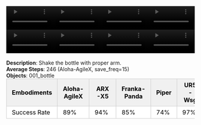 <!DOCTYPE html>
<html lang="en">
<body>
    <div style="display: flex;">
        <video src="./task_video_clean/shake_bottle/aloha-agilex_head.mp4" controls loop muted autoplay style="width: 25%;"></video>
        <video src="./task_video_clean/shake_bottle/franka-panda_head.mp4" controls loop muted autoplay style="width: 25%;"></video>
        <video src="./task_video_clean/shake_bottle/ARX-X5_head.mp4" controls loop muted autoplay style="width: 25%;"></video>
        <video src="./task_video_clean/shake_bottle/ur5-wsg_head.mp4" controls loop muted autoplay style="width: 25%;"></video>
    </div>
    <div style="display: flex;">
        <video src="./task_video_clean/shake_bottle/aloha-agilex_world.mp4" controls loop muted autoplay style="width: 25%;"></video>
        <video src="./task_video_clean/shake_bottle/franka-panda_world.mp4" controls loop muted autoplay style="width: 25%;"></video>
        <video src="./task_video_clean/shake_bottle/ARX-X5_world.mp4" controls loop muted autoplay style="width: 25%;"></video>
        <video src="./task_video_clean/shake_bottle/ur5-wsg_world.mp4" controls loop muted autoplay style="width: 25%;"></video>
    </div>
    <br><b>Description</b>: Shake the bottle with proper arm.<br>
    <b>Average Steps</b>: 246 (Aloha-AgileX, save_freq=15)<br>
    <b>Objects</b>: 001_bottle<br>
    <table style="margin:0 auto;border-collapse:collapse;width:auto;min-width:180px;background-color:white;">
        <thead>
            <tr style="background:#f0f0f0;">
                <th style="border:1px solid #ccc;padding:6px 14px;color:black;">Embodiments</th>
                <th style="border:1px solid #ccc;padding:6px 14px;color:black;">Aloha-AgileX</th>
                <th style="border:1px solid #ccc;padding:6px 14px;color:black;">ARX-X5</th>
                <th style="border:1px solid #ccc;padding:6px 14px;color:black;">Franka-Panda</th>
                <th style="border:1px solid #ccc;padding:6px 14px;color:black;">Piper</th>
                <th style="border:1px solid #ccc;padding:6px 14px;color:black;">UR5-Wsg</th>
            </tr>
        </thead>
        <tbody>
            <tr style="background:white;">
                <td style="border:1px solid #ccc;padding:6px 14px;color:black;">Success Rate</td>
                <td style="border:1px solid #ccc;padding:6px 14px;color:black;">89%</td>
                <td style="border:1px solid #ccc;padding:6px 14px;color:black;">94%</td>
                <td style="border:1px solid #ccc;padding:6px 14px;color:black;">85%</td>
                <td style="border:1px solid #ccc;padding:6px 14px;color:black;">74%</td>
                <td style="border:1px solid #ccc;padding:6px 14px;color:black;">97%</td>
            </tr>
        </tbody>
    </table>
</body>
</html>
